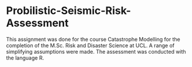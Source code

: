 # Probilistic-Seismic-Risk-Assessment
This assignment was done for the course Catastrophe Modelling for the completion of the M.Sc. Risk and Disaster Science at UCL. A range of simplifying assumptions were made. The assessment was conducted with the language R.
